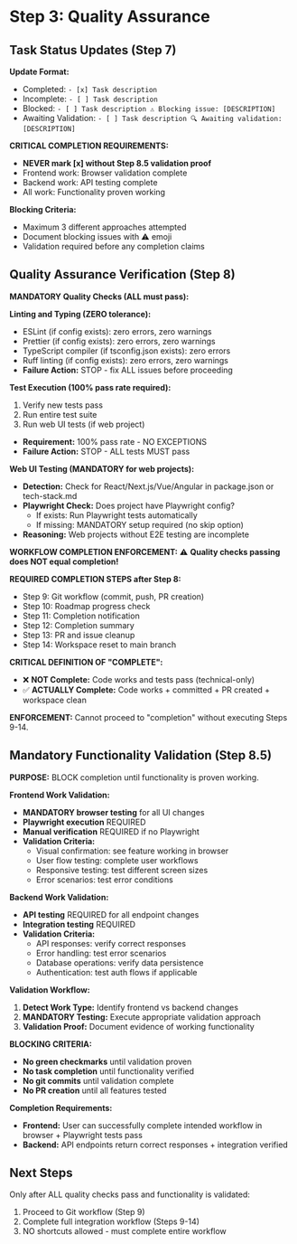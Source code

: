 # Step 3: Quality Assurance

## Task Status Updates (Step 7)

**Update Format:**
- Completed: `- [x] Task description`  
- Incomplete: `- [ ] Task description`
- Blocked: `- [ ] Task description ⚠️ Blocking issue: [DESCRIPTION]`
- Awaiting Validation: `- [ ] Task description 🔍 Awaiting validation: [DESCRIPTION]`

**CRITICAL COMPLETION REQUIREMENTS:**
- **NEVER mark [x] without Step 8.5 validation proof**
- Frontend work: Browser validation complete
- Backend work: API testing complete  
- All work: Functionality proven working

**Blocking Criteria:**
- Maximum 3 different approaches attempted
- Document blocking issues with ⚠️ emoji
- Validation required before any completion claims

## Quality Assurance Verification (Step 8)

**MANDATORY Quality Checks (ALL must pass):**

**Linting and Typing (ZERO tolerance):**
- ESLint (if config exists): zero errors, zero warnings
- Prettier (if config exists): zero errors, zero warnings  
- TypeScript compiler (if tsconfig.json exists): zero errors
- Ruff linting (if config exists): zero errors, zero warnings
- **Failure Action:** STOP - fix ALL issues before proceeding

**Test Execution (100% pass rate required):**
1. Verify new tests pass
2. Run entire test suite
3. Run web UI tests (if web project)
- **Requirement:** 100% pass rate - NO EXCEPTIONS
- **Failure Action:** STOP - ALL tests MUST pass

**Web UI Testing (MANDATORY for web projects):**
- **Detection:** Check for React/Next.js/Vue/Angular in package.json or tech-stack.md
- **Playwright Check:** Does project have Playwright config?
  - If exists: Run Playwright tests automatically
  - If missing: MANDATORY setup required (no skip option)
- **Reasoning:** Web projects without E2E testing are incomplete

**WORKFLOW COMPLETION ENFORCEMENT:**
⚠️ **Quality checks passing does NOT equal completion!**

**REQUIRED COMPLETION STEPS after Step 8:**
- Step 9: Git workflow (commit, push, PR creation)  
- Step 10: Roadmap progress check
- Step 11: Completion notification
- Step 12: Completion summary  
- Step 13: PR and issue cleanup
- Step 14: Workspace reset to main branch

**CRITICAL DEFINITION OF "COMPLETE":**
- ❌ **NOT Complete:** Code works and tests pass (technical-only)
- ✅ **ACTUALLY Complete:** Code works + committed + PR created + workspace clean

**ENFORCEMENT:** Cannot proceed to "completion" without executing Steps 9-14.

## Mandatory Functionality Validation (Step 8.5)

**PURPOSE:** BLOCK completion until functionality is proven working.

**Frontend Work Validation:**
- **MANDATORY browser testing** for all UI changes
- **Playwright execution** REQUIRED  
- **Manual verification** REQUIRED if no Playwright
- **Validation Criteria:**
  - Visual confirmation: see feature working in browser
  - User flow testing: complete user workflows
  - Responsive testing: test different screen sizes
  - Error scenarios: test error conditions

**Backend Work Validation:**  
- **API testing** REQUIRED for all endpoint changes
- **Integration testing** REQUIRED
- **Validation Criteria:**
  - API responses: verify correct responses
  - Error handling: test error scenarios
  - Database operations: verify data persistence
  - Authentication: test auth flows if applicable

**Validation Workflow:**
1. **Detect Work Type:** Identify frontend vs backend changes
2. **MANDATORY Testing:** Execute appropriate validation approach
3. **Validation Proof:** Document evidence of working functionality

**BLOCKING CRITERIA:**
- **No green checkmarks** until validation proven
- **No task completion** until functionality verified
- **No git commits** until validation complete
- **No PR creation** until all features tested

**Completion Requirements:**
- **Frontend:** User can successfully complete intended workflow in browser + Playwright tests pass
- **Backend:** API endpoints return correct responses + integration verified

## Next Steps

Only after ALL quality checks pass and functionality is validated:
1. Proceed to Git workflow (Step 9)
2. Complete full integration workflow (Steps 9-14)
3. NO shortcuts allowed - must complete entire workflow